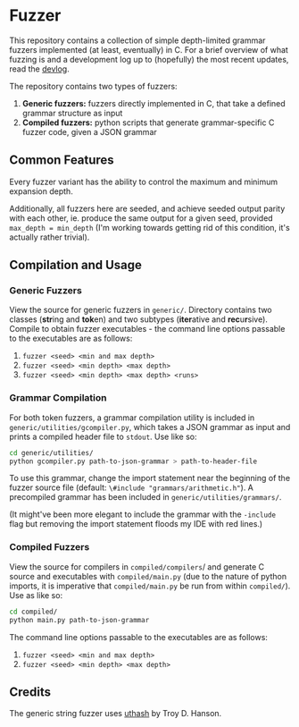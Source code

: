 # Fuzzer

This repository contains a collection of simple depth-limited grammar fuzzers implemented (at least, eventually) in C. For a brief overview of what fuzzing is and a development log up to (hopefully) the most recent updates, read the [devlog](https://positron11.github.io/fuzzer/#whats-fuzzing).

The repository contains two types of fuzzers:

1. **Generic fuzzers:** fuzzers directly implemented in C, that take a defined grammar structure as input
2. **Compiled fuzzers:** python scripts that generate grammar-specific C fuzzer code, given a JSON grammar

 ## Common Features 

Every fuzzer variant has the ability to control the maximum and minimum expansion depth.

Additionally, all fuzzers here are seeded, and achieve seeded output parity with each other, ie. produce the same output for a given seed, provided `max_depth = min_depth` (I'm working towards getting rid of this condition, it's actually rather trivial). 

## Compilation and Usage

### Generic Fuzzers

View the source for generic fuzzers in `generic/`. Directory contains two classes (**str**ing and **tok**en) and two subtypes (**iter**ative and **rec**u**r**sive). Compile to obtain fuzzer executables - the command line options passable to the executables are as follows:

1. `fuzzer <seed> <min and max depth>`
2. `fuzzer <seed> <min depth> <max depth>`
3. `fuzzer <seed> <min depth> <max depth> <runs>` 

### Grammar Compilation

For both token fuzzers, a grammar compilation utility is included in `generic/utilities/gcompiler.py`, which takes a JSON grammar as input and prints a compiled header file to `stdout`. Use like so:

```bash
cd generic/utilities/
python gcompiler.py path-to-json-grammar > path-to-header-file
```

To use this grammar, change the import statement near the beginning of the fuzzer source file (default: `\#include "grammars/arithmetic.h"`). A precompiled grammar has been included in `generic/utilities/grammars/`.

(It might've been more elegant to include the grammar with the `-include` flag but removing the import statement floods my IDE with red lines.)

### Compiled Fuzzers

View the source for compilers in `compiled/compilers`/ and generate C source and executables with `compiled/main.py` (due to the nature of python imports, it is imperative that `compiled/main.py` be run from within `compiled/`). Use as like so:

```bash
cd compiled/
python main.py path-to-json-grammar
```

The command line options passable to the executables are as follows:

1. `fuzzer <seed> <min and max depth>`
2. `fuzzer <seed> <min depth> <max depth>`

## Credits

The generic string fuzzer uses [uthash](https://troydhanson.github.io/uthash/) by Troy D. Hanson.
